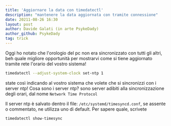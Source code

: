 ```yaml
---
title: 'Aggiornare la data con timedatectl'
description: "mantenere la data aggiornata con tramite connessione"
date: 20211-08-26 16:30
layout: post
author: Davide Galati (in arte PsykeDady)
author_github: PsykeDady
tag: trick
---
```


Oggi ho notato che l'orologio del pc non era sincronizzato con tutti gli altri, beh quale migliore opportunità per mostrarvi come si tiene aggiornato tramite rete l'orario del vostro sistema!

```bash
timedatectl --adjust-system-clock set-ntp 1 
```

state così indicando al vostro sistema che volete che si sincronizzi con i server ntp!
Cosa sono i server ntp? sono server adibiti alla sincronizzazione degli orari, dal nome `Network Time Protocol`

Il server ntp è salvato dentro il file: `/etc/systemd/timesyncd.conf`, se assente o commentato, ne utilizza uno di default. Per sapere quale, scrivete
```bash
timedatectl show-timesync 
```
